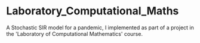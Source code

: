 # Laboratory_Computational_Maths
A Stochastic SIR model for a pandemic, I implemented as part of a project in the 'Laboratory of Computational Mathematics' course.
